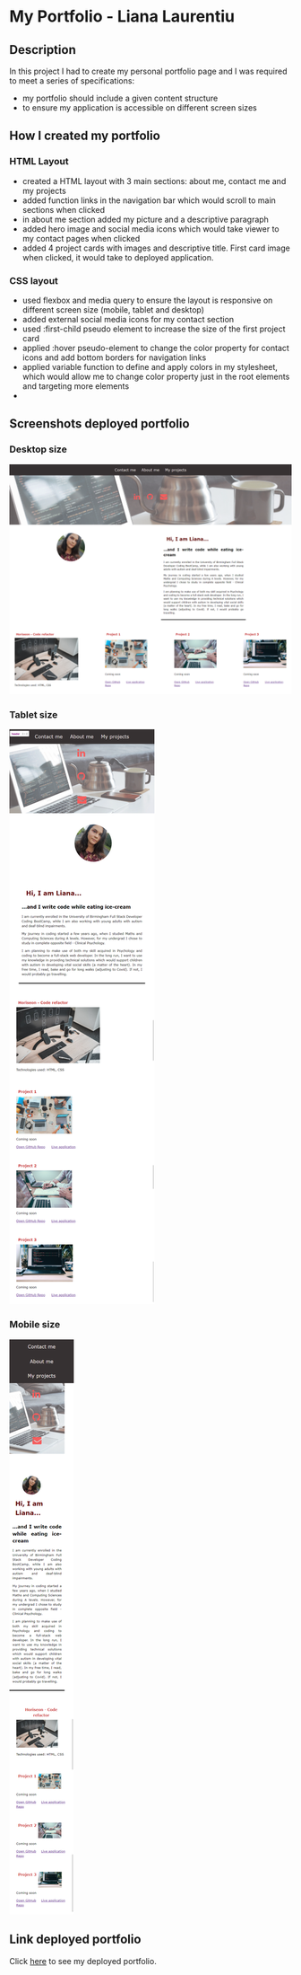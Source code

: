# My Portfolio - Liana Laurentiu

## Description

In this project I had to create my personal portfolio page and I was required to meet a series of specifications:

- my portfolio should include a given content structure
- to ensure my application is accessible on different screen sizes

## How I created my portfolio

### HTML Layout

- created a HTML layout with 3 main sections: about me, contact me and my projects
- added function links in the navigation bar which would scroll to main sections when clicked
- in about me section added my picture and a descriptive paragraph
- added hero image and social media icons which would take viewer to my contact pages when clicked
- added 4 project cards with images and descriptive title. First card image when clicked, it would take to deployed application.

### CSS layout

- used flexbox and media query to ensure the layout is responsive on different screen size (mobile, tablet and desktop)
- added external social media icons for my contact section
- used :first-child pseudo element to increase the size of the first project card
- applied :hover pseudo-element to change the color property for contact icons and add bottom borders for navigation links
- applied variable function to define and apply colors in my stylesheet, which would allow me to change color property just in the root elements and targeting more elements
-

## Screenshots deployed portfolio

### Desktop size

![desktop_media](assets/images/desktop_media.png)

### Tablet size

![tablet_media](assets/images/tablet_media.png)

### Mobile size

![mobile_version](assets/images/mobile_version.png)

## Link deployed portfolio

Click [here](https://lianavaleria15.github.io/my_portfolio/) to see my deployed portfolio.
